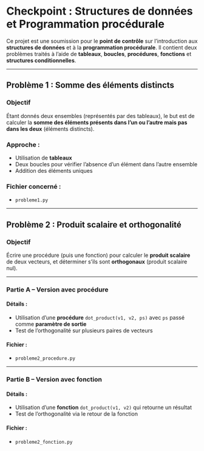
# Checkpoint : Structures de données et Programmation procédurale

Ce projet est une soumission pour le **point de contrôle** sur l’introduction aux **structures de données** et à la **programmation procédurale**. Il contient deux problèmes traités à l’aide de **tableaux**, **boucles**, **procédures**, **fonctions** et **structures conditionnelles**.

---

## Problème 1 : Somme des éléments distincts

### Objectif
Étant donnés deux ensembles (représentés par des tableaux), le but est de calculer la **somme des éléments présents dans l’un ou l’autre mais pas dans les deux** (éléments distincts).


### Approche :
- Utilisation de **tableaux**
- Deux boucles pour vérifier l’absence d’un élément dans l’autre ensemble
- Addition des éléments uniques

### Fichier concerné :
- `probleme1.py`

---

##  Problème 2 : Produit scalaire et orthogonalité

###  Objectif
Écrire une procédure (puis une fonction) pour calculer le **produit scalaire** de deux vecteurs, et déterminer s’ils sont **orthogonaux** (produit scalaire nul).

---

###  Partie A – Version avec procédure

####  Détails :
- Utilisation d’une **procédure** `dot_product(v1, v2, ps)` avec `ps` passé comme **paramètre de sortie**
- Test de l’orthogonalité sur plusieurs paires de vecteurs

####  Fichier :
- `probleme2_procedure.py`

---

###  Partie B – Version avec fonction

####  Détails :
- Utilisation d’une **fonction** `dot_product(v1, v2)` qui retourne un résultat
- Test de l’orthogonalité via le retour de la fonction

####  Fichier :
- `probleme2_fonction.py`
